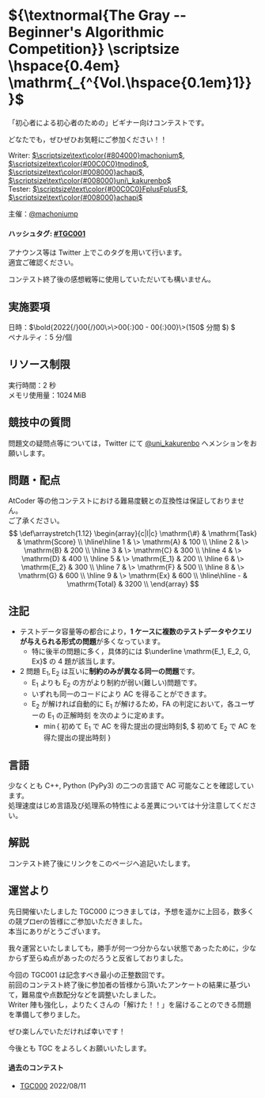 ${\textnormal{The Gray  -- Beginner's Algorithmic Competition}} \scriptsize \hspace{0.4em} \mathrm{_{^{Vol.\hspace{0.1em}1}}}$
===

「初心者による初心者のための」ビギナー向けコンテストです。   

どなたでも，ぜひぜひお気軽にご参加ください！！


Writer: [$\scriptsize\text\color{#804000}machonium$](https://twitter.com/machoniump), [$\scriptsize\text\color{#00C0C0}tnodino$](https://twitter.com/tnodino), [$\scriptsize\text\color{#008000}achapi$](https://twitter.com/achapi_kyopuro), [$\scriptsize\text\color{#008000}uni\_kakurenbo$](https://twitter.com/KakurenboUni)  
Tester: [$\scriptsize\text\color{#00C0C0}FplusFplusF$](https://twitter.com/FplusFplusF____), [$\scriptsize\text\color{#008000}achapi$](https://twitter.com/achapi_kyopuro)  

主催：[@machoniump](https://twitter.com/machoniump) 

#### ハッシュタグ: [#TGC001](https://twitter.com/hashtag/TGC001?src=hashtag_click)  
アナウンス等は Twitter 上でこのタグを用いて行います。  
適宜ご確認ください。

コンテスト終了後の感想戦等に使用していただいても構いません。

実施要項
---
日時：$\bold{2022{/}00{/}00\>\>00{:}00 - 00{:}00}\>(150$ 分間 $)  $  
ペナルティ：$5$ 分/個

リソース制限
---
実行時間：$2$ 秒  
メモリ使用量：$1024\,\mathrm{MiB}$

競技中の質問
---
問題文の疑問点等については，Twitter にて [@uni_kakurenbo](https://twitter.com/KakurenboUni) へメンションをお願いします。

問題・配点
---
AtCoder 等の他コンテストにおける難易度観との互換性は保証しておりません。  
ご了承ください。
$$
\def\arraystretch{1.12}
	\begin{array}{c|l|c}
		\mathrm{\#} & \mathrm{Task} & \mathrm{Score} \\ \hline\hline
		1 & \> \mathrm{A}    & 100 \\ \hline 
		2 & \> \mathrm{B}    & 200 \\ \hline
		3 & \> \mathrm{C}    & 300 \\ \hline
		4 & \> \mathrm{D}  & 400 \\ \hline
		5 & \> \mathrm{E_1}    & 200 \\ \hline
		6 & \> \mathrm{E_2}    & 300 \\ \hline
		7 & \> \mathrm{F}  & 500 \\ \hline
		8 & \> \mathrm{G}  & 600 \\ \hline
		9 & \> \mathrm{Ex}  & 600 \\ \hline\hline
        - & \mathrm{Total}   & 3200 \\
	\end{array}
$$

注記
---
- テストデータ容量等の都合により，**1 ケースに複数のテストデータやクエリが与えられる形式の問題**が多くなっています。
	- 特に後半の問題に多く，具体的には $\underline \mathrm{E_1, E_2, G, Ex}$ の $4$ 題が該当します。
- $2$ 問題 $\mathrm {E_1, E_2}$ は互いに**制約のみが異なる同一の問題**です。
	- $\mathrm E_1$ よりも $\mathrm E_2$ の方がより制約が弱い(難しい)問題です。
    - いずれも同一のコードにより AC を得ることができます。
    - $\mathrm E_2$ が解ければ自動的に $\mathrm E_1$ が解けるため，FA の判定において，各ユーザーの $\mathrm E_1$ の正解時刻 を次のように定めます。
    	- $\min \{$ 初めて $\mathrm E_1$ で AC を得た提出の提出時刻$, $ 初めて $\mathrm E_2$ で AC を得た提出の提出時刻 $\}$



言語
---
少なくとも C++, Python (PyPy3) の二つの言語で AC 可能なことを確認しています。  
処理速度はじめ言語及び処理系の特性による差異については十分注意してください。

解説
---
コンテスト終了後にリンクをこのページへ追記いたします。

運営より
---
先日開催いたしました TGC000 につきましては，予想を遥かに上回る，数多くの競プロerの皆様にご参加いただきました。  
本当にありがとうございます。  

我々運営といたしましても，勝手が何一つ分からない状態であったために，少なからず至らぬ点があったのだろうと反省しておりました。  

今回の TGC001 は記念すべき最小の正整数回です。  
前回のコンテスト終了後に参加者の皆様から頂いたアンケートの結果に基づいて，難易度や点数配分などを調整いたしました。  
Writer 陣も強化し，よりたくさんの「解けた！！」を届けることのできる問題を準備して参りました。  

ぜひ楽しんでいただければ幸いです！  

今後とも TGC をよろしくお願いいたします。

#### 過去のコンテスト
- [TGC000](https://mojacoder.app/users/Machonium/contests/TG-BsAC-000) 2022/08/11

